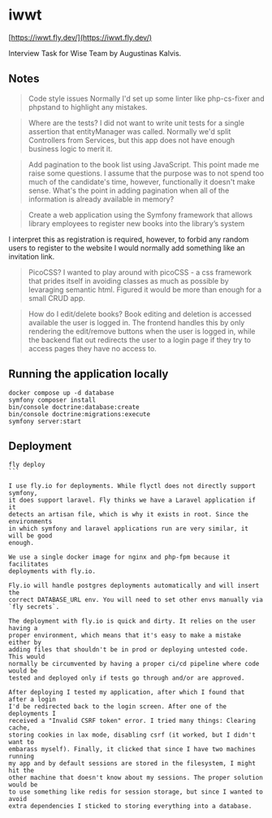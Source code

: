 # iwwt
[https://iwwt.fly.dev/](https://iwwt.fly.dev/)

Interview Task for Wise Team by Augustinas Kalvis.

## Notes
> Code style issues
Normally I'd set up some linter like php-cs-fixer and phpstand to highlight
any mistakes.

> Where are the tests?
I did not want to write unit tests for a single assertion that entityManager
was called. Normally we'd split Controllers from Services, but this app does
not have enough business logic to merit it.

> Add pagination to the book list using JavaScript.
This point made me raise some questions. I assume that the purpose was to not
spend too much of the candidate's time, however, functionally it doesn't make
sense. What's the point in adding pagination when all of the information is 
already available in memory?

> Create a web application using the Symfony framework that allows library
> employees to register new books into the library’s system

I interpret this as registration is required, however, to forbid any random
users to register to the website I would normally add something like an 
invitation link.

> PicoCSS?
I wanted to play around with picoCSS - a css framework that prides itself in 
avoiding classes as much as possible by levaraging semantic html. Figured it 
would be more than enough for a small CRUD app.

> How do I edit/delete books?
Book editing and deletion is accessed available the user is logged in. The 
frontend handles this by only rendering the edit/remove buttons when the user 
is logged in, while the backend flat out redirects the user to a login page if
they try to access pages they have no access to.

## Running the application locally

```
docker compose up -d database
symfony composer install
bin/console doctrine:database:create
bin/console doctrine:migrations:execute
symfony server:start
```

## Deployment

````
fly deploy
```

I use fly.io for deployments. While flyctl does not directly support symfony,
it does support laravel. Fly thinks we have a Laravel application if it 
detects an artisan file, which is why it exists in root. Since the environments
in which symfony and laravel applications run are very similar, it will be good
enough.

We use a single docker image for nginx and php-fpm because it facilitates 
deployments with fly.io.

Fly.io will handle postgres deployments automatically and will insert the
correct DATABASE_URL env. You will need to set other envs manually via 
`fly secrets`.

The deployment with fly.io is quick and dirty. It relies on the user having a
proper environment, which means that it's easy to make a mistake either by 
adding files that shouldn't be in prod or deploying untested code. This would
normally be circumvented by having a proper ci/cd pipeline where code would be
tested and deployed only if tests go through and/or are approved.

After deploying I tested my application, after which I found that after a login
I'd be redirected back to the login screen. After one of the deployments I 
received a "Invalid CSRF token" error. I tried many things: Clearing cache,
storing cookies in lax mode, disabling csrf (it worked, but I didn't want to 
embarass myself). Finally, it clicked that since I have two machines running
my app and by default sessions are stored in the filesystem, I might hit the 
other machine that doesn't know about my sessions. The proper solution would be
to use something like redis for session storage, but since I wanted to avoid 
extra dependencies I sticked to storing everything into a database.